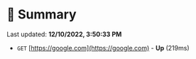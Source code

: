 # 📖 Summary
Last updated: **12/10/2022, 3:50:33 PM**

- `GET` [https://google.com](https://google.com) - **Up** (219ms)
